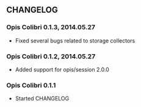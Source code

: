 CHANGELOG
-----------
### Opis Colibri 0.1.3, 2014.05.27

* Fixed several bugs related to storage collectors

### Opis Colibri 0.1.2, 2014.05.27

* Added support for opis/session 2.0.0

### Opis Colibri 0.1.1

* Started CHANGELOG
